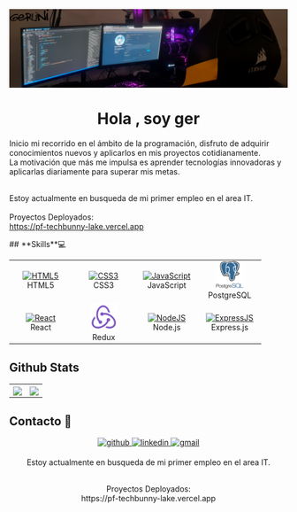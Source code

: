 

<img align="center" alt="banner" width="auto" src="banner.png">

<h1 align="center">Hola , soy ger </h1>

<div>Inicio mi recorrido en el ámbito de la programación, disfruto de adquirir conocimientos nuevos y aplicarlos en mis proyectos cotidianamente.</div>
 La motivación que más me impulsa es aprender tecnologías innovadoras y aplicarlas diariamente para superar mis metas.
<br/>
<br/>

Estoy actualmente en busqueda de mi primer empleo en el area IT.
<br/>
<br/>
Proyectos Deployados:
<br/>
https://pf-techbunny-lake.vercel.app
</div> 
##  **Skills**💻

<table align="center">
  <tr>
    <td align="center" width="100">
      <a href="#">
        <img src="https://upload.wikimedia.org/wikipedia/commons/6/61/HTML5_logo_and_wordmark.svg" width="50" height="50" alt="HTML5" />
      </a>
      <br>HTML5
    </td>
    <td align="center" width="100">
      <a href="#">
        <img src="https://upload.wikimedia.org/wikipedia/commons/d/d5/CSS3_logo_and_wordmark.svg" width="50" height="50" alt="CSS3" />
      </a>
      <br>CSS3
    </td>
    <td align="center" width="100">
      <a href="#">
        <img src="https://upload.wikimedia.org/wikipedia/commons/9/99/Unofficial_JavaScript_logo_2.svg" width="50" height="50" alt="JavaScript" />
      </a>
      <br>JavaScript
    </td>
    <td align="center" width="100">
      <a href="#">
        <img src="https://raw.githubusercontent.com/sachinverma53121/sachinverma53121/master/icons/psql.png" width="50" height="50" alt="Postgresql" />
      </a>
      <br>PostgreSQL
    </td>

  </tr>
    <td align="center" width="100">
      <a href="#">
        <img src="https://www.vectorlogo.zone/logos/reactjs/reactjs-icon.svg" width="50" height="50" alt="React" />
      </a>
      <br>React
    </td>
    <td align="center" width="100">
      <a href="#">
        <img src="https://raw.githubusercontent.com/sachinverma53121/sachinverma53121/master/icons/redux.png" width="50" height="50" alt="Redux" />
      </a>
      <br>Redux
    </td>
    </td>
    <td align="center" width="100">
      <a href="#">
        <img src="https://upload.wikimedia.org/wikipedia/commons/d/d9/Node.js_logo.svg" width="50" height="50" alt="NodeJS" />
      </a>
      <br>Node.js
    </td>
    <td align="center" width="100"> 
      <a href="#" >
        <img src="https://www.vectorlogo.zone/logos/expressjs/expressjs-icon.svg" width="50" height="50" alt="ExpressJS" />
      </a>
      <br>Express.js
    </td>
    
  </tr>
</table>

## Github Stats  
<table><tr><td valign="top" width="50%"  >

<img src="https://github-readme-stats.vercel.app/api?username=gerlini&show_icons=true&count_private=true&hide_border=true" align="center" style="width: 100%" />

</td><td valign="top" width="50%" >

<img src="https://github-readme-stats.vercel.app/api/top-langs/?username=gerlini&hide_border=true&layout=compact" align="center" style="width: 100%" />

</td></tr></table>  

##  **Contacto** 📩
<div align="center">
<a href="https://github.com/gerlini" target="_blank">
<img src=https://img.shields.io/badge/github-%2324292e.svg?&style=for-the-badge&logo=github&logoColor=white alt=github style="margin-bottom: 5px;" />
</a>
<a href="https://linkedin.com/in/gerlini" target="_blank">
<img src=https://img.shields.io/badge/linkedin-%231E77B5.svg?&style=for-the-badge&logo=linkedin&logoColor=white alt=linkedin style="margin-bottom: 5px;" />
</a>  
  <a href="mailto:gerfer97.gf@gmail.com" target="_blank">
<img src=https://img.shields.io/badge/Gmail-D14836?style=for-the-badge&logo=gmail&logoColor=white alt=gmail style="margin-bottom: 5px;" />
</a> 


Estoy actualmente en busqueda de mi primer empleo en el area IT.

<br/>
Proyectos Deployados:
<br/>
https://pf-techbunny-lake.vercel.app
</div> 
</div>  
<!--
**gerlini/gerlini** is a ✨ _special_ ✨ repository because its `README.md` (this file) appears on your GitHub profile.

Here are some ideas to get you started:

- 🔭 I’m currently working on ...
- 🌱 I’m currently learning ...
- 👯 I’m looking to collaborate on ...
- 🤔 I’m looking for help with ...
- 💬 Ask me about ...
- 📫 How to reach me: ...
- 😄 Pronouns: ...
- ⚡ Fun fact: ...
-->
